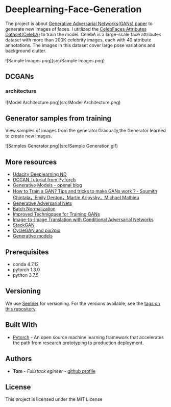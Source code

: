 # Deeplearning-Face-Generation
The project is about [Generative Adversarial Networks(GANs) paper](https://arxiv.org/abs/1406.2661) to generate new images of faces. I utitlized the [CelebFaces Attributes Dataset(CelebA)](http://mmlab.ie.cuhk.edu.hk/projects/CelebA.html) to train the model. CelebA is a large-scale face attributes dataset with more than 200K celebrity images, each with 40 attribute annotations. The images in this dataset cover large pose variations and background clutter. 

![Sample Images.png](src/Sample Images.png)

## DCGANs 

### architecture
![Model Architecture.png](src/Model Architecture.png)


## Generator samples from training
View samples of images from the generator.Gradually,the Generator learned to create new images.

![Samples Generator.png](src/Sample Generation.gif)


## More resources
- [Udacity Deeplearning ND](https://www.udacity.com)
- [DCGAN Tutorial from PyTorch](https://pytorch.org/tutorials/beginner/dcgan_faces_tutorial.html)
- [Generative Models - openai blog](https://openai.com/blog/generative-models/#contributions)
- [How to Train a GAN? Tips and tricks to make GANs work？- Soumith Chintala，Emily Denton，Martin Arjovsky，Michael Mathieu](https://github.com/tomgtqq/ganhacks)
- [Generative Adversarial Nets](https://arxiv.org/pdf/1406.2661.pdf)
- [Batch Normalization](https://arxiv.org/pdf/1502.03167.pdf)
- [Improved Technigques for Training GANs](https://arxiv.org/pdf/1606.03498.pdf)
- [Image-to-Image Translation with Conditional Adversarial Networks](https://arxiv.org/pdf/1611.07004v1.pdf)
- [StackGAN](https://github.com/hanzhanggit/StackGAN)
- [CycleGAN and pix2pix](https://github.com/junyanz/pytorch-CycleGAN-and-pix2pix)
- [Generative models](https://github.com/wiseodd/generative-models)


## Prerequisites

* conda    4.7.12
* pytorch  1.3.0                
* python   3.7.5

## Versioning

We use [SemVer](http://semver.org/) for versioning. For the versions available, see the [tags on this repository](https://github.com/your/project/tags).

## Built With

* [Pytorch](https://pytorch.org/) - An open source machine learning framework that accelerates the path from research prototyping to production deployment.

## Authors

* **Tom** - *Fullstack egineer* - [github profile](https://github.com/tomgtqq)

## License

This project is licensed under the MIT License
